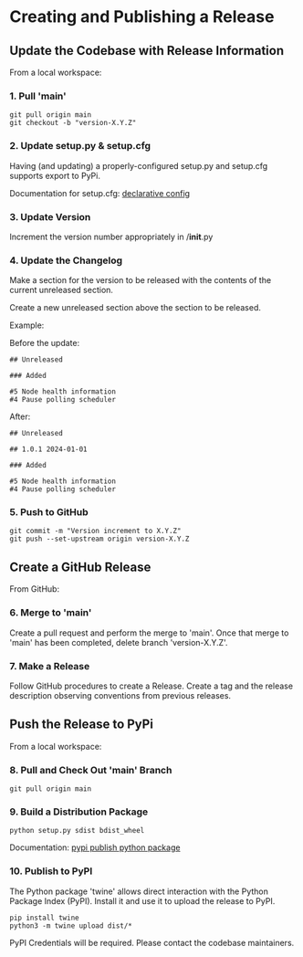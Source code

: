 # Creating and Publishing a Release

## Update the Codebase with Release Information

From a local workspace:

### 1. Pull 'main'

    git pull origin main
    git checkout -b "version-X.Y.Z"

### 2. Update setup.py & setup.cfg

Having (and updating) a properly-configured setup.py and setup.cfg supports export to PyPi.

Documentation for setup.cfg:
[declarative config](https://setuptools.readthedocs.io/en/latest/userguide/declarative_config.html)

### 3. Update Version

Increment the version number appropriately in /__init__.py

### 4. Update the Changelog

Make a section for the version to be released with the contents of the current unreleased section.

Create a new unreleased section above the section to be released.

Example:

Before the update:

```
## Unreleased

### Added

#5 Node health information
#4 Pause polling scheduler
```

After:

```
## Unreleased

## 1.0.1 2024-01-01

### Added

#5 Node health information
#4 Pause polling scheduler
```

### 5. Push to GitHub

    git commit -m "Version increment to X.Y.Z"
    git push --set-upstream origin version-X.Y.Z

## Create a GitHub Release

From GitHub:

### 6. Merge to 'main'

Create a pull request and perform the merge to 'main'.  Once that merge to 'main' has been completed, delete branch 'version-X.Y.Z'.

### 7. Make a Release

Follow GitHub procedures to create a Release. Create a tag and the release description observing conventions from previous releases.

## Push the Release to PyPi

From a local workspace:

### 8. Pull and Check Out 'main' Branch

    git pull origin main

### 9. Build a Distribution Package

    python setup.py sdist bdist_wheel

Documentation: [pypi publish python package](https://realpython.com/pypi-publish-python-package/)

### 10. Publish to PyPI

The Python package 'twine' allows direct interaction with the Python Package Index (PyPI).  Install it and use it to upload the release to PyPI.

    pip install twine
    python3 -m twine upload dist/*

PyPI Credentials will be required.  Please contact the codebase maintainers.
